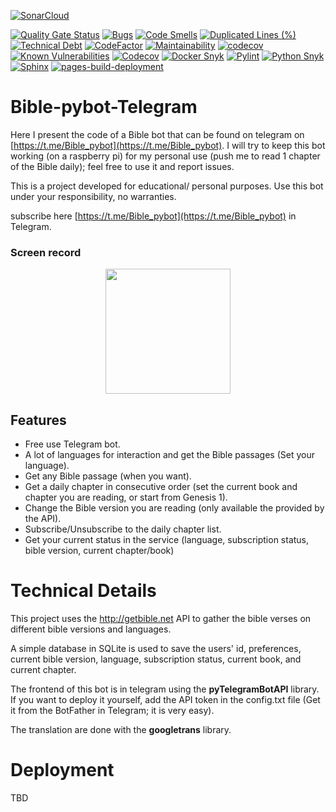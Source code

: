 [![SonarCloud](https://sonarcloud.io/images/project_badges/sonarcloud-white.svg)](https://sonarcloud.io/summary/new_code?id=camilo-cf_Bible-pybot-Telegram)

[![Quality Gate Status](https://sonarcloud.io/api/project_badges/measure?project=camilo-cf_Bible-pybot-Telegram&metric=alert_status)](https://sonarcloud.io/summary/new_code?id=camilo-cf_Bible-pybot-Telegram)
[![Bugs](https://sonarcloud.io/api/project_badges/measure?project=camilo-cf_Bible-pybot-Telegram&metric=bugs)](https://sonarcloud.io/summary/new_code?id=camilo-cf_Bible-pybot-Telegram)
[![Code Smells](https://sonarcloud.io/api/project_badges/measure?project=camilo-cf_Bible-pybot-Telegram&metric=code_smells)](https://sonarcloud.io/summary/new_code?id=camilo-cf_Bible-pybot-Telegram)
[![Duplicated Lines (%)](https://sonarcloud.io/api/project_badges/measure?project=camilo-cf_Bible-pybot-Telegram&metric=duplicated_lines_density)](https://sonarcloud.io/summary/new_code?id=camilo-cf_Bible-pybot-Telegram)
[![Technical Debt](https://sonarcloud.io/api/project_badges/measure?project=camilo-cf_Bible-pybot-Telegram&metric=sqale_index)](https://sonarcloud.io/summary/new_code?id=camilo-cf_Bible-pybot-Telegram)
[![CodeFactor](https://www.codefactor.io/repository/github/camilo-cf/bible-pybot-telegram/badge)](https://www.codefactor.io/repository/github/camilo-cf/bible-pybot-telegram)
[![Maintainability](https://api.codeclimate.com/v1/badges/39e59bfbd5a36e37a24f/maintainability)](https://codeclimate.com/github/camilo-cf/Bible-pybot-Telegram/maintainability)
[![codecov](https://codecov.io/gh/camilo-cf/Bible-pybot-Telegram/branch/main/graph/badge.svg?token=53XILYFINM)](https://codecov.io/gh/camilo-cf/Bible-pybot-Telegram)
[![Known Vulnerabilities](https://snyk.io/test/github/camilo-cf/bible-pybot-telegram/badge.svg)](https://snyk.io/test/github/camilo-cf/bible-pybot-telegram)
[![Codecov](https://github.com/camilo-cf/Bible-pybot-Telegram/actions/workflows/codecov_main.yml/badge.svg)](https://github.com/camilo-cf/Bible-pybot-Telegram/actions/workflows/codecov_main.yml)
[![Docker Snyk](https://github.com/camilo-cf/Bible-pybot-Telegram/actions/workflows/docker_snyk.yml/badge.svg)](https://github.com/camilo-cf/Bible-pybot-Telegram/actions/workflows/docker_snyk.yml)
[![Pylint](https://github.com/camilo-cf/Bible-pybot-Telegram/actions/workflows/pylint.yml/badge.svg)](https://github.com/camilo-cf/Bible-pybot-Telegram/actions/workflows/pylint.yml)
[![Python Snyk](https://github.com/camilo-cf/Bible-pybot-Telegram/actions/workflows/python_snyk.yml/badge.svg)](https://github.com/camilo-cf/Bible-pybot-Telegram/actions/workflows/python_snyk.yml)
[![Sphinx](https://github.com/camilo-cf/Bible-pybot-Telegram/actions/workflows/sphinx_action.yml/badge.svg)](https://github.com/camilo-cf/Bible-pybot-Telegram/actions/workflows/sphinx_action.yml)
[![pages-build-deployment](https://github.com/camilo-cf/Bible-pybot-Telegram/actions/workflows/pages/pages-build-deployment/badge.svg)](https://github.com/camilo-cf/Bible-pybot-Telegram/actions/workflows/pages/pages-build-deployment)


# Bible-pybot-Telegram

Here I present the code of a Bible bot that can be found on telegram on [https://t.me/Bible_pybot](https://t.me/Bible_pybot). I will try to keep this bot working (on a raspberry pi) for my personal use (push me to read 1 chapter of the Bible daily); feel free to use it and report issues.

This is a project developed for educational/ personal purposes. Use this bot under your responsibility, no warranties.

subscribe here [https://t.me/Bible_pybot](https://t.me/Bible_pybot) in Telegram.

### Screen record
<p align="center">
<img src="doc/Screeenrecord.gif" width="200"/>
</p>

## Features

* Free use Telegram bot.
* A lot of languages for interaction and get the Bible passages (Set your language).
* Get any Bible passage (when you want).
* Get a daily chapter in consecutive order (set the current book and chapter you are reading, or start from Genesis 1).
* Change the Bible version you are reading (only available the provided by the API).
* Subscribe/Unsubscribe to the daily chapter list.
* Get your current status in the service (language, subscription status, bible version, current chapter/book)


# Technical Details

This project uses the http://getbible.net API to gather the bible verses on different bible versions and languages.

A simple database in SQLite is used to save the users' id, preferences, current bible version, language, subscription status, current book, and current chapter.

The frontend of this bot is in telegram using the **pyTelegramBotAPI** library. If you want to deploy it yourself, add the API token in the config.txt file (Get it from the BotFather in Telegram; it is very easy).

The translation are done with the **googletrans** library.

# Deployment

TBD
